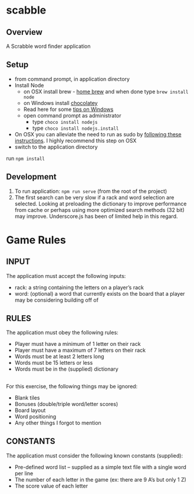 # scabble

## Overview
A Scrabble word finder application

##  Setup
- from command prompt, in application directory
- Install Node
	- on OSX install brew - [home brew](http://brew.sh/) and when done type `brew install node`
	- on Windows install [chocolatey](https://chocolatey.org/) 
    - Read here for some [tips on Windows](http://jpapa.me/winnode)
    - open command prompt as administrator
        - type `choco install nodejs`
        - type `choco install nodejs.install`
- On OSX you can alleviate the need to run as sudo by [following these instructions](http://jpapa.me/nomoresudo). 
I highly recommend this step on OSX
- switch to the application directory

run `npm install`

## Development
1. To run application: `npm run serve` (from the root of the project)
2. The first search can be very slow if a rack and word selection are selected.  Looking at preloading the dictionary to improve performance from cache or perhaps using more optimized search methods (32 bit) may improve. Underscore.js has been of limited help in this regard. 

# Game Rules

## INPUT
The application must accept the following inputs:
 - rack: a string containing the letters on a player’s rack
 - word: (optional) a word that currently exists on the board that a player may be considering building off of
  
## RULES
The application must obey the following rules:
 - Player must have a minimum of 1 letter on their rack
 - Player must have a maximum of 7 letters on their rack
 - Words must be at least 2 letters long
 - Words must be 15 letters or less
 - Words must be in the (supplied) dictionary
  
## 
For this exercise, the following things may be ignored:
 - Blank tiles
 - Bonuses (double/triple word/letter scores)
 - Board layout
 - Word positioning
 - Any other things I forgot to mention
  
## CONSTANTS
The application must consider the following known constants (supplied):
 - Pre-defined word list – supplied as a simple text file with a single word per line
 - The number of each letter in the game (ex: there are 9 A’s but only 1 Z)
 - The score value of each letter



